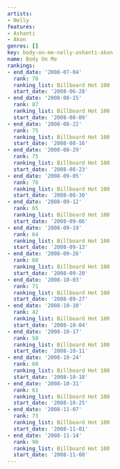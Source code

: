```yaml
---
artists:
- Nelly
features:
- Ashanti
- Akon
genres: []
key: body-on-me-nelly-ashanti-akon
name: Body On Me
rankings:
- end_date: '2008-07-04'
  rank: 78
  ranking_list: Billboard Hot 100
  start_date: '2008-06-28'
- end_date: '2008-08-15'
  rank: 87
  ranking_list: Billboard Hot 100
  start_date: '2008-08-09'
- end_date: '2008-08-22'
  rank: 75
  ranking_list: Billboard Hot 100
  start_date: '2008-08-16'
- end_date: '2008-08-29'
  rank: 75
  ranking_list: Billboard Hot 100
  start_date: '2008-08-23'
- end_date: '2008-09-05'
  rank: 78
  ranking_list: Billboard Hot 100
  start_date: '2008-08-30'
- end_date: '2008-09-12'
  rank: 65
  ranking_list: Billboard Hot 100
  start_date: '2008-09-06'
- end_date: '2008-09-19'
  rank: 64
  ranking_list: Billboard Hot 100
  start_date: '2008-09-13'
- end_date: '2008-09-26'
  rank: 68
  ranking_list: Billboard Hot 100
  start_date: '2008-09-20'
- end_date: '2008-10-03'
  rank: 71
  ranking_list: Billboard Hot 100
  start_date: '2008-09-27'
- end_date: '2008-10-10'
  rank: 42
  ranking_list: Billboard Hot 100
  start_date: '2008-10-04'
- end_date: '2008-10-17'
  rank: 50
  ranking_list: Billboard Hot 100
  start_date: '2008-10-11'
- end_date: '2008-10-24'
  rank: 60
  ranking_list: Billboard Hot 100
  start_date: '2008-10-18'
- end_date: '2008-10-31'
  rank: 61
  ranking_list: Billboard Hot 100
  start_date: '2008-10-25'
- end_date: '2008-11-07'
  rank: 73
  ranking_list: Billboard Hot 100
  start_date: '2008-11-01'
- end_date: '2008-11-14'
  rank: 90
  ranking_list: Billboard Hot 100
  start_date: '2008-11-08'
---
```


